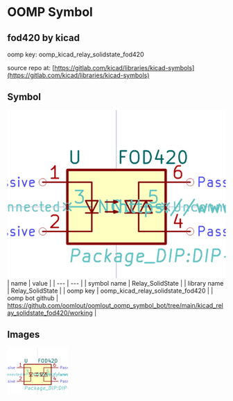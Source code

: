 # OOMP Symbol  
## fod420  by kicad  
  
oomp key: oomp_kicad_relay_solidstate_fod420  
  
source repo at: [https://gitlab.com/kicad/libraries/kicad-symbols](https://gitlab.com/kicad/libraries/kicad-symbols)  
## Symbol  
  
[![working.png](working_600.png)](working.png)  
| name | value | 
| --- | --- | 
| symbol name | Relay_SolidState | 
| library name | Relay_SolidState | 
| oomp key | oomp_kicad_relay_solidstate_fod420 | 
| oomp bot github | https://github.com/oomlout/oomlout_oomp_symbol_bot/tree/main/kicad_relay_solidstate_fod420/working | 
## Images  
  
[![working.png](working_140.png)](working.png)  
